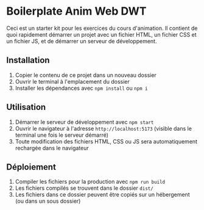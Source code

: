 # Boilerplate Anim Web DWT

Ceci est un starter kit pour les exercices du cours d'animation. Il contient de quoi rapidement démarrer un projet avec un fichier HTML, un fichier CSS et un fichier JS, et de démarrer un serveur de développement.

## Installation

1. Copier le contenu de ce projet dans un nouveau dossier
2. Ouvrir le terminal à l'emplacement du dossier
3. Installer les dépendances avec `npm install` ou `npm i`

## Utilisation

1. Démarrer le serveur de développement avec `npm start`
2. Ouvrir le navigateur à l'adresse `http://localhost:5173` (visible dans le terminal une fois le serveur démarré)
3. Toute modification des fichiers HTML, CSS ou JS sera automatiquement rechargée dans le navigateur

## Déploiement

1. Compiler les fichiers pour la production avec `npm run build`
2. Les fichiers compilés se trouvent dans le dossier `dist/`
3. Les fichiers dans ce dossier peuvent être copiés sur un hébergement (ou dans un sous dossier)
